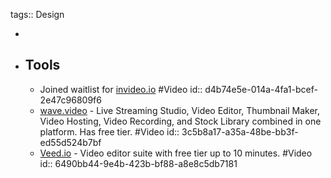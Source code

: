 tags:: Design

-
- ## Tools
	- Joined waitlist for [invideo.io](https://invideo.io/ai/) #Video
	  id:: d4b74e5e-014a-4fa1-bcef-2e47c96809f6
	- [wave.video](https://wave.video/) - Live Streaming Studio, Video Editor, Thumbnail Maker, Video Hosting, Video Recording, and Stock Library combined in one platform. Has free tier. #Video
	  id:: 3c5b8a17-a35a-48be-bb3f-ed55d524b7bf
	- [Veed.io](https://www.veed.io/) - Video editor suite with free tier up to 10 minutes. #Video
	  id:: 6490bb44-9e4b-423b-bf88-a8e8c5db7181